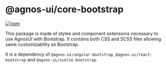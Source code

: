 # @agnos-ui/core-bootstrap

[![npm](https://img.shields.io/npm/v/@agnos-ui/core-bootstrap)](https://www.npmjs.com/package/@agnos-ui/core-bootstrap)

This package is made of styles and component extensions necessary to use AgnosUI with Bootstrap.
It contains both CSS and SCSS files allowing same customizability as Bootstrap.

It is a dependency of `@agnos-ui/angular-bootstrap`, `@agnos-ui/react-bootstrap` and `@agnos-ui/svelte-bootstrap`.
